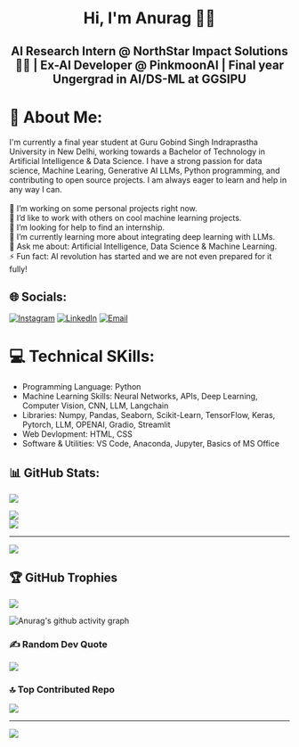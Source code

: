 <h1 align='center'>Hi, I'm Anurag 👋✨</h1>
<h2 align='center'>AI Research Intern @ NorthStar Impact Solutions👨‍💻 | Ex-AI Developer @ PinkmoonAI | Final year Ungergrad in AI/DS-ML at GGSIPU</h2>

# 💫 About Me:
I'm currently a final year student at Guru Gobind Singh Indraprastha University in New Delhi, working towards a Bachelor of Technology in Artificial Intelligence & Data Science. I have a strong passion for data science, Machine Learing, Generative AI LLMs, Python programming, and contributing to open source projects. I am always eager to learn and help in any way I can. <br>
<br>
🔭 I’m working on some personal projects right now.<br>👯 I’d like to work with others on cool machine learning projects.<br>🤝 I’m looking for help to find an internship.<br>🌱 I’m currently learning more about integrating deep learning with LLMs.<br>💬 Ask me about: Artificial Intelligence, Data Science & Machine Learning.<br>⚡ Fun fact: AI revolution has started and we are not even prepared for it fully!

## 🌐 Socials:
[![Instagram](https://img.shields.io/badge/Instagram-%23E4405F.svg?logo=Instagram&logoColor=white)](https://www.instagram.com/anurag_10jha) [![LinkedIn](https://img.shields.io/badge/LinkedIn-%230077B5.svg?logo=linkedin&logoColor=white)](https://linkedin.com/in/anurag-kumar-jha-79003b30b)  [![Email](https://img.shields.io/badge/Email-D14836?logo=gmail&logoColor=white)](mailto:sanjaykumarjha604@gmail.com)

 # 💻 Technical SKills:
* Programming Language: Python<br>
* Machine Learning Skills: Neural Networks, APIs, Deep Learning, Computer Vision, CNN, LLM, Langchain<br>
* Libraries: Numpy, Pandas, Seaborn, Scikit-Learn, TensorFlow, Keras, Pytorch, LLM, OPENAI, Gradio, Streamlit<br>
* Web Devlopment: HTML, CSS<br>
* Software & Utilities: VS Code, Anaconda, Jupyter, Basics of MS Office<br>

## 📊 GitHub Stats:
![](https://github-readme-stats.vercel.app/api?username=itsanuragkumarjha&theme=radical&hide_border=false&include_all_commits=true&count_private=true&show_icons=true&border_radius=10)<br/>

![](https://github-readme-streak-stats.herokuapp.com/?user=itsanuragkumarjha&theme=radical&hide_border=false&border_radius=10)<br/>
![](https://github-readme-stats.vercel.app/api/top-langs/?username=itsanuragkumarjha&theme=radical&hide_border=false&include_all_commits=true&border_radius=10&count_private=true&layout=compact)

---
[![](https://visitcount.itsvg.in/api?id=itsanuragkumarjha&icon=0&color=0)](https://visitcount.itsvg.in)

## 🏆 GitHub Trophies
![](https://github-profile-trophy.vercel.app/?username=itsanuragkumarjha&theme=radical&no-frame=false&no-bg=true&margin-w=4)

![Anurag's github activity graph](https://github-readme-activity-graph.vercel.app/graph?username=itsanuragkumarjha&theme=merko)

### ✍️ Random Dev Quote
![](https://quotes-github-readme.vercel.app/api?type=horizontal&theme=radical)

### 🔝 Top Contributed Repo
![](https://github-contributor-stats.vercel.app/api?username=itsanuragkumarjha&limit=5&theme=dark&combine_all_yearly_contributions=true)

---
[![](https://visitcount.itsvg.in/api?id=itsanuragkumarjha&icon=0&color=0)](https://visitcount.itsvg.in)
